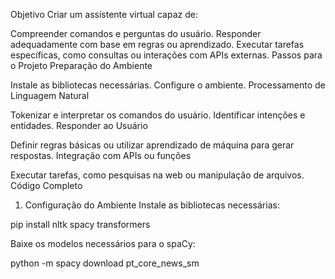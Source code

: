 Objetivo
Criar um assistente virtual capaz de:

Compreender comandos e perguntas do usuário.
Responder adequadamente com base em regras ou aprendizado.
Executar tarefas específicas, como consultas ou interações com APIs externas.
Passos para o Projeto
Preparação do Ambiente

Instale as bibliotecas necessárias.
Configure o ambiente.
Processamento de Linguagem Natural

Tokenizar e interpretar os comandos do usuário.
Identificar intenções e entidades.
Responder ao Usuário

Definir regras básicas ou utilizar aprendizado de máquina para gerar respostas.
Integração com APIs ou funções

Executar tarefas, como pesquisas na web ou manipulação de arquivos.
Código Completo
1. Configuração do Ambiente
Instale as bibliotecas necessárias:

pip install nltk spacy transformers

Baixe os modelos necessários para o spaCy:

python -m spacy download pt_core_news_sm
